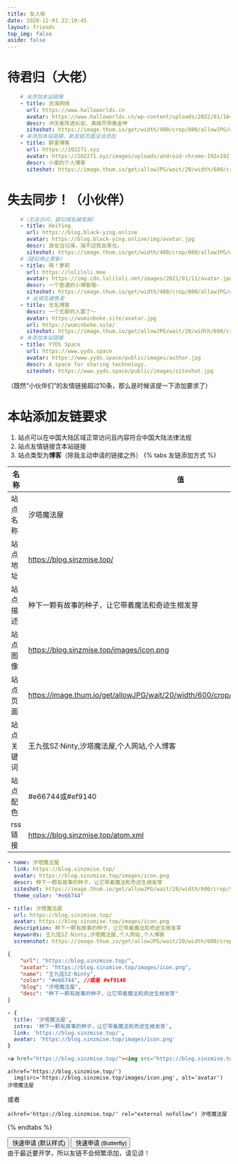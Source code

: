 ```yaml
---
title: 友人帐
date: 2020-12-01 22:19:45
layout: friends
top_img: false
aside: false
---
```

# 待君归（大佬）
```yaml
    # 未添加本站链接
    - title: 沧海网络
      url: https://www.halloworlds.cn
      avatar: https://www.halloworlds.cn/wp-content/uploads/2022/01/1640496399484.png
      descr: 冲天香阵透长安，满城尽带黄金甲
      siteshot: https://image.thum.io/get/width/400/crop/800/allowJPG/wait/20/noanimate/https://www.halloworlds.cn
    # 未添加本站链接，新友链页面没法添加
    - title: 醉里博客
      url: https://202271.xyz
      avatar: https://202271.xyz/images/uploads/android-chrome-192x192.png
      descr: 小豪的个人博客
      siteshot: https://image.thum.io/get/allowJPG/wait/20/width/600/crop/950/https://202271.xyz
```
# 失去同步！（小伙伴）
```yaml
    #（无法访问，疑似域名被卖掉）
    - title: HeiYing
      url: https://blog.black-ying.online
      avatar: https://blog.black-ying.online/img/avatar.jpg
      descr: 游龙当归海，海不迎我自来也。
      siteshot: https://image.thum.io/get/width/400/crop/800/allowJPG/wait/20/noanimate/https://blog.black-ying.online
    #（疑似停止更新）
    - title: 萌！萝莉
      url: https://loliloli.moe
      avatar: https://img.cdn.loliloli.net/images/2021/01/11/avatar.jpg
      descr: 一个普通的小博客哦~
      siteshot: https://image.thum.io/get/width/400/crop/800/allowJPG/wait/20/noanimate/https://loliloli.moe
      # 此域名被售卖
    - title: 无名博客
      descr: 一个无聊的人罢了～
      avatar: https://wuminboke.site/avatar.jpg
      url: https://wuminboke.site/
      siteshot: https://image.thum.io/get/allowJPG/wait/20/width/600/crop/950/https://wuminboke.site/
    # 未添加本站链接
    - title: YYDS Space
      url: https://www.yyds.space
      avatar: https://www.yyds.space/public/images/author.jpg
      descr: A space for sharing technology.
      siteshot: https://www.yyds.space/public/images/siteshot.jpg
```
（既然“小伙伴们”的友情链接超过10条，那么是时候该提一下添加要求了）
# 本站添加友链要求
1. 站点可以在中国大陆区域正常访问且内容符合中国大陆法律法规
2. 站点友情链接含本站链接
3. 站点类型为**博客**（除我主动申请的链接之外）
   {% tabs 友链添加方式 %}
<!-- tab General -->
| 名称      | 值 |
| ----------- | ----------- |
|站点名称|汐塔魔法屋|
|站点地址|https://blog.sinzmise.top/|
|站点描述|种下一颗有故事的种子，让它带着魔法和奇迹生根发芽|
|站点图像|https://blog.sinzmise.top/images/icon.png|
|站点页面|https://image.thum.io/get/allowJPG/wait/20/width/600/crop/950/https://blog.sinzmise.top/|
|站点关键词|王九弦SZ·Ninty,汐塔魔法屋,个人网站,个人博客|
|站点配色|#e66744或#ef9140|
|rss链接|https://blog.sinzmise.top/atom.xml|
<!-- endtab -->
<!-- tab Butterfly(anzhiyu) & MengD -->
```yml
- name: 汐塔魔法屋
  link: https://blog.sinzmise.top/
  avatar: https://blog.sinzmise.top/images/icon.png
  descr: 种下一颗有故事的种子，让它带着魔法和奇迹生根发芽
  siteshot: https://image.thum.io/get/allowJPG/wait/20/width/600/crop/950/https://blog.sinzmise.top/
  theme_color: "#e66744"
```
<!-- endtab -->
<!-- tab Volantis -->
```yml
- title: 汐塔魔法屋
  url: https://blog.sinzmise.top/
  avatar: https://blog.sinzmise.top/images/icon.png
  description: 种下一颗有故事的种子，让它带着魔法和奇迹生根发芽
  keywords: 王九弦SZ·Ninty,汐塔魔法屋,个人网站,个人博客
  screenshot: https://image.thum.io/get/allowJPG/wait/20/width/600/crop/950/https://blog.sinzmise.top/
```
<!-- endtab -->
<!-- tab Yun -->
```json
{
    "url": "https://blog.sinzmise.top/",
    "avatar": "https://blog.sinzmise.top/images/icon.png",
    "name": "王九弦SZ·Ninty",
    "color": "#e66744", //或者 #ef9140
    "blog": "汐塔魔法屋", 
    "desc": "种下一颗有故事的种子，让它带着魔法和奇迹生根发芽"
}
```
<!-- endtab -->
<!-- tab fluid -->
```yml
- {
  title: '汐塔魔法屋',
  intro: '种下一颗有故事的种子，让它带着魔法和奇迹生根发芽',
  link: 'https://blog.sinzmise.top/',
  avatar: 'https://blog.sinzmise.top/images/icon.png'
}
```
<!-- endtab -->
<!-- tab Html -->
```html
<a href="https://blog.sinzmise.top/"><img src="https://blog.sinzmise.top/images/icon.png" alt="avatar">汐塔魔法屋</a>
```
<!-- endtab -->
<!-- tab jade -->
```pug
a(href='https://blog.sinzmise.top/')
  img(src='https://blog.sinzmise.top/images/icon.png', alt='avatar') 汐塔魔法屋
```
或者
```pug
a(href='https://blog.sinzmise.top/' rel="external nofollow") 汐塔魔法屋
```
<!-- endtab -->
{% endtabs %}
<div class="addBtns"><button class="addBtn btn-beautify block orange larger" onclick="leonus.linkCom()"><i class="fa-solid fa-circle-plus"></i>&nbsp;快速申请 (默认样式)</button> <button class="addBtn btn-beautify block orange larger" onclick="leonus.linkCom(&quot;bf&quot;)"><i class="fa-solid fa-circle-plus"></i>&nbsp;快速申请 (Butterfly)</button></div>
<script src="/js/kslink.js"></script>
由于最近要开学，所以友链不会频繁添加，请见谅！